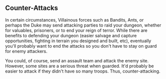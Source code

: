 Counter-Attacks
----

In certain circumstances, Villainous forces such as Bandits, Ants, or perhaps the Duke may send attacking parties to raid your dungeon, whether for valuables, prisoners, or to end your reign of terror.  While there are benefits to defending your dungeon (easier salvage and capture opportunities, fighting in terrain you designed and built, etc), eventually you'll probably want to end the attacks so you don't have to stay on guard for enemy attackers.

You could, of course, send an assault team and attack the enemy site.  However, some sites are a serious threat when guarded.  It'd probably be easier to attack if they didn't have so many troops.  Thus, counter-attacking.
